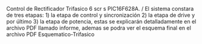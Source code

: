 Control de Rectificador Trifasico 6 scr s PIC16F628A. /
El sistema constara de tres etapas: 1) la etapa de control y sincronización 2) la etapa de drive y por último 3) la etapa de potencia, estas se explicarán detalladamente en el archivo PDF llamado informe, ademas se podra ver el esquema final en el archivo PDF Esquematico-Trifasico
